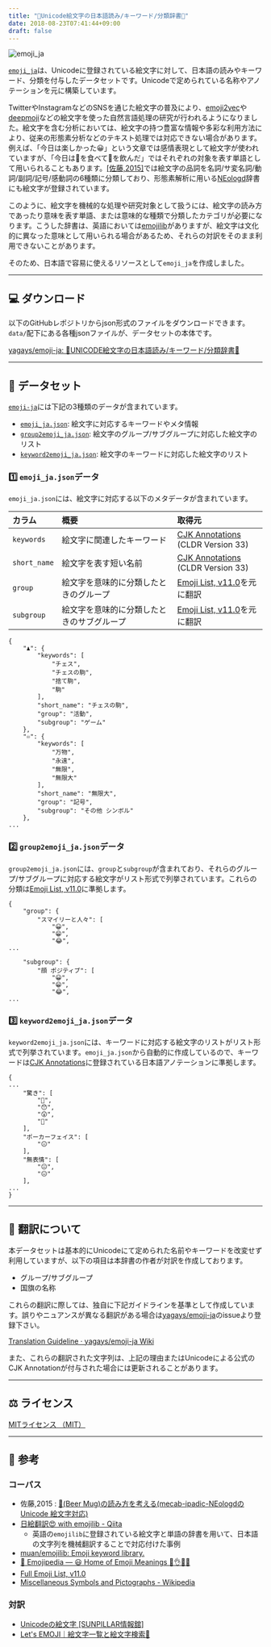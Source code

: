 ```yaml
---
title: "📙Unicode絵文字の日本語読み/キーワード/分類辞書📙"
date: 2018-08-23T07:41:44+09:00
draft: false
---
```

![emoji_ja](/img/emoji_ja.png)

[`emoji_ja`](https://github.com/yagays/emoji-ja)は、Unicodeに登録されている絵文字に対して、日本語の読みやキーワード、分類を付与したデータセットです。Unicodeで定められている名称やアノテーションを元に構築しています。


TwitterやInstagramなどのSNSを通じた絵文字の普及により、[emoji2vec](https://arxiv.org/abs/1609.08359)や[deepmoji](https://deepmoji.mit.edu/)などの絵文字を使った自然言語処理の研究が行われるようになりました。絵文字を含む分析においては、絵文字の持つ豊富な情報や多彩な利用方法により、従来の形態素分析などのテキスト処理では対応できない場合があります。例えば、「今日は楽しかった😀」という文章では感情表現として絵文字が使われていますが、「今日は🍣を食べて🍺を飲んだ」ではそれぞれの対象を表す単語として用いられることもあります。[[佐藤,2015]]((https://www.slideshare.net/overlast/mecab-ipadicneologdpydatatokyo05pub-48560060))では絵文字の品詞を名詞/サ変名詞/動詞/副詞/記号/感動詞の6種類に分類しており、形態素解析に用いる[NEologd](https://github.com/neologd/mecab-ipadic-neologd)辞書にも絵文字が登録されています。

このように、絵文字を機械的な処理や研究対象として扱うには、絵文字の読み方であったり意味を表す単語、または意味的な種類で分類したカテゴリが必要になります。こうした辞書は、英語においては[emojilib](https://github.com/muan/emojilib)がありますが、絵文字は文化的に異なった意味として用いられる場合があるため、それらの対訳をそのまま利用できないことがあります。

そのため、日本語で容易に使えるリソースとして`emoji_ja`を作成しました。

---

## 💻 ダウンロード
以下のGitHubレポジトリからjson形式のファイルをダウンロードできます。`data/`配下にある各種jsonファイルが、データセットの本体です。

[yagays/emoji\-ja: 📙UNICODE絵文字の日本語読み/キーワード/分類辞書📙](https://github.com/yagays/emoji-ja)

---

## 📁 データセット
[`emoji-ja`](https://github.com/yagays/emoji-ja)には下記の3種類のデータが含まれています。

- [`emoji_ja.json`](https://github.com/yagays/emoji-ja/blob/master/data/emoji_ja.json): 絵文字に対応するキーワードやメタ情報
- [`group2emoji_ja.json`](https://github.com/yagays/emoji-ja/blob/master/data/group2emoji_ja.json): 絵文字のグループ/サブグループに対応した絵文字のリスト
- [`keyword2emoji_ja.json`](https://github.com/yagays/emoji-ja/blob/master/data/keyword2emoji_ja.json): 絵文字のキーワードに対応した絵文字のリスト

### 1️⃣ `emoji_ja.json`データ
`emoji_ja.json`には、絵文字に対応する以下のメタデータが含まれています。

| カラム          | 概要                    | 取得元                                                                                  |
| :----------- | :-------------------- | :----------------------------------------------------------------------------------- |
| `keywords`   | 絵文字に関連したキーワード         | [CJK Annotations](https://unicode.org/cldr/charts/latest/annotations/cjk.html) <br>(CLDR Version 33)       |
| `short_name` | 絵文字を表す短い名前            | [CJK Annotations](https://unicode.org/cldr/charts/latest/annotations/cjk.html) <br>(CLDR Version 33)       |
| `group`      | 絵文字を意味的に分類したときのグループ   | [Emoji List, v11.0](http://www.unicode.org/emoji/charts-11.0/emoji-list.html)を元に翻訳 |
| `subgroup`   | 絵文字を意味的に分類したときのサブグループ | [Emoji List, v11.0](http://www.unicode.org/emoji/charts-11.0/emoji-list.html)を元に翻訳 |

```
{
    "♟": {
        "keywords": [
            "チェス",
            "チェスの駒",
            "捨て駒",
            "駒"
        ],
        "short_name": "チェスの駒",
        "group": "活動",
        "subgroup": "ゲーム"
    },
    "♾": {
        "keywords": [
            "万物",
            "永遠",
            "無限",
            "無限大"
        ],
        "short_name": "無限大",
        "group": "記号",
        "subgroup": "その他 シンボル"
    },
...    
```

### 2️⃣ `group2emoji_ja.json`データ

`group2emoji_ja.json`には、`group`と`subgroup`が含まれており、それらのグループ/サブグループに対応する絵文字がリスト形式で列挙されています。これらの分類は[Emoji List, v11\.0](http://www.unicode.org/emoji/charts-11.0/emoji-list.html)に準拠します。

```
{
    "group": {
        "スマイリーと人々": [
            "😀",
            "😁",
            "😂",
...

    "subgroup": {
        "顔 ポジティブ": [
            "😀",
            "😁",
            "😂",            
...
```

### 3️⃣ `keyword2emoji_ja.json`データ
`keyword2emoji_ja.json`には、キーワードに対応する絵文字のリストがリスト形式で列挙されています。`emoji_ja.json`から自動的に作成しているので、キーワードは[CJK Annotations](https://unicode.org/cldr/charts/latest/annotations/cjk.html)に登録されている日本語アノテーションに準拠します。

```
{
...
    "驚き": [
        "🤨",
        "😯",
        "😲",
        "🤯"
    ],
    "ポーカーフェイス": [
        "😐"
    ],
    "無表情": [
        "😐",
        "😑"
    ],
...
}
```

---

## 💬 翻訳について
本データセットは基本的にUnicodeにて定められた名前やキーワードを改変せず利用していますが、以下の項目は本辞書の作者が対訳を作成しております。

- グループ/サブグループ
- 国旗の名称

これらの翻訳に際しては、独自に下記ガイドラインを基準として作成しています。誤りやニュアンスが異なる翻訳がある場合は[yagays/emoji\-ja](https://github.com/yagays/emoji-ja)のissueより登録下さい。

[Translation Guideline · yagays/emoji\-ja Wiki](https://github.com/yagays/emoji-ja/wiki/Translation-Guideline)

また、これらの翻訳された文字列は、上記の理由またはUnicodeによる公式のCJK Annotationが付与された場合には更新されることがあります。

---

## ⚖️ ライセンス

[MITライセンス （MIT）](https://github.com/yagays/emoji-ja/blob/master/LICENSE.md)

---

## 📝 参考
### コーパス

- 佐藤,2015 : [🍻\(Beer Mug\)の読み方を考える\(mecab\-ipadic\-NEologdのUnicode 絵文字対応\)](https://www.slideshare.net/overlast/mecab-ipadicneologdpydatatokyo05pub-48560060)
- [日絵翻訳😍 with emojilib \- Qiita](https://qiita.com/risacan/items/7d80f7d53e3fb954a8fa)
  - 英語の`emojilib`に登録されている絵文字と単語の辞書を用いて、日本語の文字列を機械翻訳することで対応付けた事例
- [muan/emojilib: Emoji keyword library\.](https://github.com/muan/emojilib)
- [📙 Emojipedia — 😃 Home of Emoji Meanings 💁👌🎍😍](https://emojipedia.org/)
- [Full Emoji List, v11\.0](http://unicode.org/emoji/charts/full-emoji-list.html)
- [Miscellaneous Symbols and Pictographs \- Wikipedia](https://en.wikipedia.org/wiki/Miscellaneous_Symbols_and_Pictographs#Emoji_modifiers)

### 対訳

- [Unicodeの絵文字 \[SUNPILLAR情報舘\]](http://sunpillar.jf.land.to/bekkan/data/character/utf-8-emoji.html)
- [Let's EMOJI｜絵文字一覧と絵文字検索🎉](https://lets-emoji.com/)
